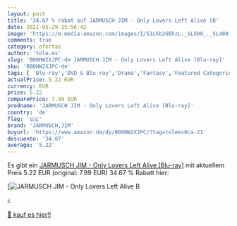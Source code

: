 ```yaml
---
layout: post
title: '34.67 % rabat auf JARMUSCH JIM - Only Lovers Left Alive [B'
date: 2021-05-29 15:56:42
image: 'https://m.media-amazon.com/images/I/51Lkb2GEhzL._SL500_._SL400_.jpg'
comments: true
category: ofertas
author: 'tole.es'
slug: 'B00HW2XJPC-de JARMUSCH JIM - Only Lovers Left Alive [Blu-ray]'
sku: 'B00HW2XJPC-de'
tags: [ 'Blu-ray','DVD & Blu-ray','Drama','Fantasy','Featured Categories','Filme','Horror','Komödie & Unterhaltung','Krimi','Romantik','Thriller','jarmusch,jim', ]
actualPrice: 5.22 EUR
currency: EUR
price: 5.22
comparePrice: 7.99 EUR
prodname: 'JARMUSCH JIM - Only Lovers Left Alive [Blu-ray]'
country: 'de'
flag: '🇩🇪'
brand: 'JARMUSCH,JIM'
buyurl: 'https://www.amazon.de/dp/B00HW2XJPC/?tag=tolees0ca-21'
descuento: '34.67'
average: '5.22'
---
```


Es gibt ein [JARMUSCH JIM - Only Lovers Left Alive [Blu-ray]](https://www.amazon.de/dp/B00HW2XJPC/?tag=tolees0ca-21) mit aktuellem Preis 5.22 EUR (original: 7.99 EUR) 34.67 % Rabatt hier:

[![JARMUSCH JIM - Only Lovers Left Alive [B](https://m.media-amazon.com/images/I/51Lkb2GEhzL._SL500_._SL400_.jpg)](https://www.amazon.de/dp/B00HW2XJPC/?tag=tolees0ca-21)

ℹ️:


[🛒 kauf es hier!!](https://www.amazon.de/dp/B00HW2XJPC/?tag=tolees0ca-21)
